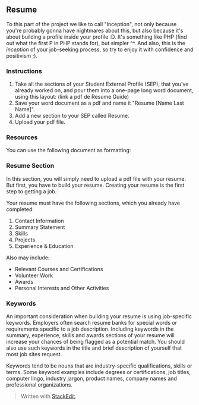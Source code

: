 ## Resume
To this part of the project we like to call "Inception", not only because you're probably gonna have nightmares about this, but also because it's about building a profile inside your profile :D. It's something like PHP (find out what the first P in PHP stands for), but simpler ^^. And also, this is the *inception* of your job-seeking process, so try to enjoy it with confidence and positivism ;).

### Instructions
 1. Take all the sections of your Student External Profile (SEP), that you've already worked on, and pour them into a one-page long word document, using this layout: (link a pdf de Resume Guide)
 2. Save your word document as a pdf and name it "Resume [Name Last Name]".
 3. Add a new section to your SEP called Resume.
 4. Upload your pdf file.

### Resources
You can use the following document as formatting: 

### Resume Section
In this section, you will simply need to upload a pdf file with your resume. But first, you have to build your resume. Creating your resume is the first step to getting a job. 

Your resume must have the following sections, which you already have completed:
 1. Contact Information
 2. Summary Statement
 3. Skills
 4. Projects
 5. Experience & Education

Also may include:
 - Relevant Courses and Certifications
 - Volunteer Work
 - Awards
 - Personal Interests and Other Activities

### Keywords
An important consideration when building your resume is using job-specific keywords. Employers often search resume banks for special words or requirements specific to a job description. Including keywords in the summary, experience, skills and awards sections of your resume will increase your chances of being flagged as a potential match. You should also use such keywords in the title and brief description of yourself that most job sites request.

Keywords tend to be nouns that are industry-specific qualifications, skills or terms. Some keyword examples include degrees or certifications, job titles, computer lingo, industry jargon, product names, company names and professional organizations.


> Written with [StackEdit](https://stackedit.io/).
<!--stackedit_data:
eyJoaXN0b3J5IjpbLTI3NzE0MzY4NiwtMTQzOTMxNjg3OSwtNz
k2MTUzNjAxLDYxODk1Mjk4NSwtNDEwODM4MjQ2LC03NDM4NTQz
NTcsLTIwMzYxNjYzMDFdfQ==
-->